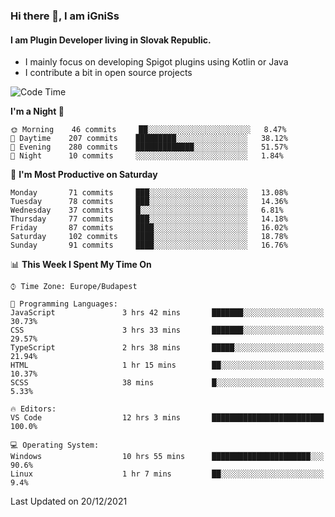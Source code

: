 ### Hi there 👋, I am iGniSs

#### I am Plugin Developer living in Slovak Republic.
- I mainly focus on developing Spigot plugins using Kotlin or Java
- I contribute a bit in open source projects

<!--START_SECTION:waka-->
![Code Time](http://img.shields.io/badge/Code%20Time-763%20hrs%205%20mins-blue)

**I'm a Night 🦉** 

```text
🌞 Morning    46 commits     ██░░░░░░░░░░░░░░░░░░░░░░░   8.47% 
🌆 Daytime    207 commits    █████████░░░░░░░░░░░░░░░░   38.12% 
🌃 Evening    280 commits    █████████████░░░░░░░░░░░░   51.57% 
🌙 Night      10 commits     ░░░░░░░░░░░░░░░░░░░░░░░░░   1.84%

```
📅 **I'm Most Productive on Saturday** 

```text
Monday       71 commits     ███░░░░░░░░░░░░░░░░░░░░░░   13.08% 
Tuesday      78 commits     ███░░░░░░░░░░░░░░░░░░░░░░   14.36% 
Wednesday    37 commits     █░░░░░░░░░░░░░░░░░░░░░░░░   6.81% 
Thursday     77 commits     ███░░░░░░░░░░░░░░░░░░░░░░   14.18% 
Friday       87 commits     ████░░░░░░░░░░░░░░░░░░░░░   16.02% 
Saturday     102 commits    ████░░░░░░░░░░░░░░░░░░░░░   18.78% 
Sunday       91 commits     ████░░░░░░░░░░░░░░░░░░░░░   16.76%

```


📊 **This Week I Spent My Time On** 

```text
⌚︎ Time Zone: Europe/Budapest

💬 Programming Languages: 
JavaScript               3 hrs 42 mins       ███████░░░░░░░░░░░░░░░░░░   30.73% 
CSS                      3 hrs 33 mins       ███████░░░░░░░░░░░░░░░░░░   29.57% 
TypeScript               2 hrs 38 mins       █████░░░░░░░░░░░░░░░░░░░░   21.94% 
HTML                     1 hr 15 mins        ██░░░░░░░░░░░░░░░░░░░░░░░   10.37% 
SCSS                     38 mins             █░░░░░░░░░░░░░░░░░░░░░░░░   5.33%

🔥 Editors: 
VS Code                  12 hrs 3 mins       █████████████████████████   100.0%

💻 Operating System: 
Windows                  10 hrs 55 mins      ██████████████████████░░░   90.6% 
Linux                    1 hr 7 mins         ██░░░░░░░░░░░░░░░░░░░░░░░   9.4%

```


 Last Updated on 20/12/2021
<!--END_SECTION:waka-->